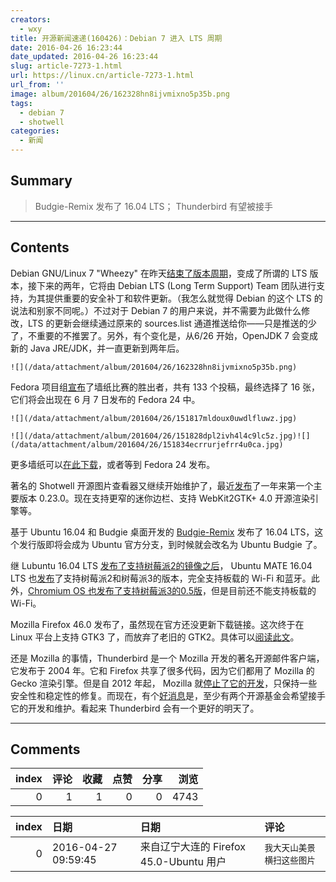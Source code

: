 ```yaml
---
creators:
  - wxy
title: 开源新闻速递(160426)：Debian 7 进入 LTS 周期
date: 2016-04-26 16:23:44
date_updated: 2016-04-26 16:23:44
slug: article-7273-1.html
url: https://linux.cn/article-7273-1.html
url_from: ''
image: album/201604/26/162328hn8ijvmixno5p35b.png
tags:
  - debian 7
  - shotwell
categories:
  - 新闻
---
```


## Summary

> Budgie-Remix 发布了 16.04 LTS；
> Thunderbird 有望被接手

***

<!-- more -->

## Contents

Debian GNU/Linux 7 "Wheezy" 在昨天[结束了版本周期](https://www.debian.org/News/2016/20160425)，变成了所谓的 LTS 版本，接下来的两年，它将由 Debian LTS (Long Term Support) Team 团队进行支持，为其提供重要的安全补丁和软件更新。（我怎么就觉得 Debian 的这个 LTS 的说法和别家不同呢。）不过对于 Debian 7 的用户来说，并不需要为此做什么修改，LTS 的更新会继续通过原来的 sources.list 通道推送给你——只是推送的少了，不重要的不推罢了。另外，有个变化是，从6/26 开始，OpenJDK 7 会变成新的 Java JRE/JDK，并一直更新到两年后。

`![](/data/attachment/album/201604/26/162328hn8ijvmixno5p35b.png)`

Fedora 项目组[宣布](https://fedoramagazine.org/introducing-extra-wallpapers-fedora-24/)了墙纸比赛的胜出者，共有 133 个投稿，最终选择了 16 张，它们将会出现在 6 月 7 日发布的 Fedora 24 中。

`![](/data/attachment/album/201604/26/151817mldoux0uwdlfluwz.jpg)`

`![](/data/attachment/album/201604/26/151828dpl2ivh4l4c9lc5z.jpg)![](/data/attachment/album/201604/26/151834ecrrurjefrr4u0ca.jpg)`

更多墙纸可以[在此下载](https://fedoramagazine.org/introducing-extra-wallpapers-fedora-24/)，或者等到 Fedora 24 发布。

著名的 Shotwell 开源图片查看器又继续开始维护了，最近[发布](https://mail.gnome.org/archives/gnome-announce-list/2016-April/msg00021.html)了一年来第一个主要版本 0.23.0。现在支持更窄的迷你边栏、支持 WebKit2GTK+ 4.0 开源渲染引擎等。

基于 Ubuntu 16.04 和 Budgie 桌面开发的 [Budgie-Remix](https://xpressubuntu.wordpress.com/) 发布了 16.04 LTS，这个发行版即将会成为 Ubuntu 官方分支，到时候就会改名为 Ubuntu Budgie 了。

继 Lubuntu 16.04 LTS [发布了支持树莓派2的镜像之后](https://linux.cn/article-7265-1.html)， Ubuntu MATE 16.04 LTS 也[发布](https://ubuntu-mate.org/blog/ubuntu-mate-xenial-raspberry-pi/)了支持树莓派2和树莓派3的版本，完全支持板载的 Wi-Fi 和蓝牙。此外，[Chromium OS 也发布了支持树莓派3的0.5版](https://linux.cn/article-7270-1.html)，但是目前还不能支持板载的 Wi-Fi。

Mozilla Firefox 46.0 发布了，虽然现在官方还没更新下载链接。这次终于在 Linux 平台上支持 GTK3 了，而放弃了老旧的 GTK2。具体可以[阅读此文](https://linux.cn/article-7271-1.html)。

还是 Mozilla 的事情，Thunderbird 是一个 Mozilla 开发的著名开源邮件客户端，它发布于 2004 年。它和 Firefox 共享了很多代码，因为它们都用了 Mozilla 的 Gecko 渲染引擎。但是自 2012 年起， Mozilla 就[停止了它的开发](http://news.softpedia.com/news/Mozilla-Stops-Thunderbird-Development-Will-Only-Get-Stability-and-Security-Fixes-279909.shtml)，只保持一些安全性和稳定性的修复。而现在，有个[好消息](https://blog.mozilla.org/thunderbird/files/2016/04/Finding-a-Home-for-Thunderbird.pdf)是，至少有两个开源基金会希望接手它的开发和维护。看起来 Thunderbird 会有一个更好的明天了。

***

## Comments


|   index |   评论 |   收藏 |   点赞 |   分享 |   浏览 |
|--------:|-------:|-------:|-------:|-------:|-------:|
|       0 |      1 |      1 |      0 |      0 |   4743 |

|   index | 日期                | 日期                                    | 评论                       |
|--------:|:--------------------|:----------------------------------------|:---------------------------|
|       0 | 2016-04-27 09:59:45 | 来自辽宁大连的 Firefox 45.0-Ubuntu 用户 | `我大天山美景横扫这些图片` |

